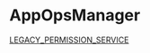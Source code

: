 # AppOpsManager

[LEGACY\_PERMISSION\_SERVICE](https://cs.android.com/android/platform/superproject/+/refs/heads/master:frameworks/base/core/java/android/content/Context.java;drc=7346c436e5a11ce08f6a80dcfeb8ef941ca30176;l=5131)
